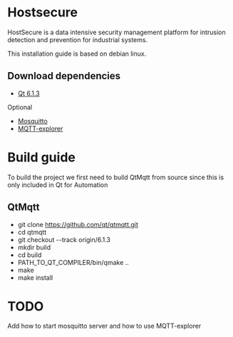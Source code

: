 # Hostsecure
HostSecure is a data intensive security management platform for intrusion 
detection and prevention for industrial systems.

This installation guide is based on debian linux.

## Download dependencies
- [Qt 6.1.3](https://www.qt.io/download)

Optional
- [Mosquitto](https://mosquitto.org/download/)
- [MQTT-explorer](http://mqtt-explorer.com/)


# Build guide
To build the project we first need to build QtMqtt from source since this is only included in Qt for Automation 

## QtMqtt
- git clone https://github.com/qt/qtmqtt.git
- cd qtmqtt
- git checkout --track origin/6.1.3
- mkdir build
- cd build
- PATH_TO_QT_COMPILER/bin/qmake .. 
- make 
- make install

# TODO
Add how to start mosquitto server and how to use MQTT-explorer